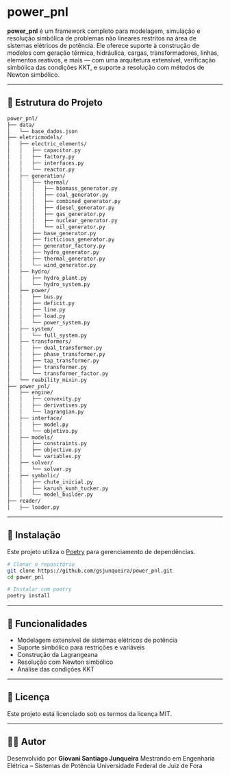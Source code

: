 # power_pnl

**power_pnl** é um framework completo para modelagem, simulação e resolução simbólica de problemas não lineares restritos na área de sistemas elétricos de potência. Ele oferece suporte à construção de modelos com geração térmica, hidráulica, cargas, transformadores, linhas, elementos reativos, e mais — com uma arquitetura extensível, verificação simbólica das condições KKT, e suporte a resolução com métodos de Newton simbólico.

---

## 📁 Estrutura do Projeto

```bash
power_pnl/
├── data/
│   └── base_dados.json
├── eletricmodels/
│   ├── electric_elements/
│   │   ├── capacitor.py
│   │   ├── factory.py
│   │   ├── interfaces.py
│   │   └── reactor.py
│   ├── generation/
│   │   ├── thermal/
│   │   │   ├── biomass_generator.py
│   │   │   ├── coal_generator.py
│   │   │   ├── combined_generator.py
│   │   │   ├── diesel_generator.py
│   │   │   ├── gas_generator.py
│   │   │   ├── nuclear_generator.py
│   │   │   └── oil_generator.py
│   │   ├── base_generator.py
│   │   ├── ficticious_generator.py
│   │   ├── generator_factory.py
│   │   ├── hydro_generator.py
│   │   ├── thermal_generator.py
│   │   └── wind_generator.py
│   ├── hydro/
│   │   ├── hydro_plant.py
│   │   └── hydro_system.py
│   ├── power/
│   │   ├── bus.py
│   │   ├── deficit.py
│   │   ├── line.py
│   │   ├── load.py
│   │   └── power_system.py
│   ├── system/
│   │   └── full_system.py
│   ├── transformers/
│   │   ├── dual_transformer.py
│   │   ├── phase_transformer.py
│   │   ├── tap_transformer.py
│   │   ├── transformer.py
│   │   └── transformer_factor.py
│   └── reability_mixin.py
├── power_pnl/
│   ├── engine/
│   │   ├── convexity.py
│   │   ├── derivatives.py
│   │   └── lagrangian.py
│   ├── interface/
│   │   ├── model.py
│   │   └── objetivo.py
│   ├── models/
│   │   ├── constraints.py
│   │   ├── objective.py
│   │   └── variables.py
│   ├── solver/
│   │   └── solver.py
│   ├── symbolic/
│   │   ├── chute_inicial.py
│   │   ├── karush_kunh_tucker.py
│   │   └── model_builder.py
├── reader/
│   ├── loader.py
```

---

## 🚀 Instalação

Este projeto utiliza o [Poetry](https://python-poetry.org/) para gerenciamento de dependências.

```bash
# Clonar o repositório
git clone https://github.com/gsjunqueira/power_pnl.git
cd power_pnl

# Instalar com poetry
poetry install
```

---

## 📌 Funcionalidades

- Modelagem extensível de sistemas elétricos de potência
- Suporte simbólico para restrições e variáveis
- Construção da Lagrangeana
- Resolução com Newton simbólico
- Análise das condições KKT

---

## 📜 Licença

Este projeto está licenciado sob os termos da licença MIT.

---

## 👨‍💻 Autor

Desenvolvido por **Giovani Santiago Junqueira**
Mestrando em Engenharia Elétrica – Sistemas de Potência
Universidade Federal de Juiz de Fora
